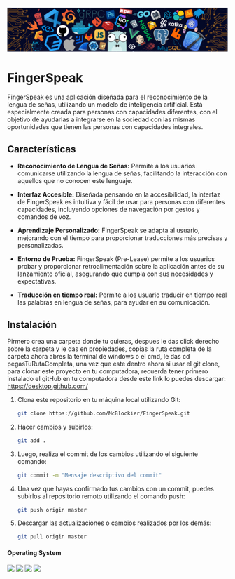 ![Github Banner](https://github.com/Jaydeep-Yadav/Jaydeep-Yadav/blob/main/banner.png)

# FingerSpeak

FingerSpeak es una aplicación diseñada para el reconocimiento de la lengua de señas, utilizando un modelo de inteligencia artificial. Está especialmente creada para personas con capacidades diferentes, con el objetivo de ayudarlas a integrarse en la sociedad con las mismas oportunidades que tienen las personas con capacidades integrales.

## Características

- **Reconocimiento de Lengua de Señas:** Permite a los usuarios comunicarse utilizando la lengua de señas, facilitando la interacción con aquellos que no conocen este lenguaje.

- **Interfaz Accesible:** Diseñada pensando en la accesibilidad, la interfaz de FingerSpeak es intuitiva y fácil de usar para personas con diferentes capacidades, incluyendo opciones de navegación por gestos y comandos de voz.

- **Aprendizaje Personalizado:** FingerSpeak se adapta al usuario, mejorando con el tiempo para proporcionar traducciones más precisas y personalizadas.

- **Entorno de Prueba:** FingerSpeak (Pre-Lease) permite a los usuarios probar y proporcionar retroalimentación sobre la aplicación antes de su lanzamiento oficial, asegurando que cumpla con sus necesidades y expectativas.
  
- **Traducción en tiempo real:** Permite a los usuario traducir en tiempo real las palabras en lengua de señas, para ayudar en su comunicación.

## Instalación

Pirmero crea una carpeta donde tu quieras, despues le das click derecho sobre la carpeta y le das en propiedades, copias la ruta completa de la carpeta
ahora abres la terminal de windows o el cmd, le das cd pegasTuRutaCompleta, una vez que este dentro ahora si usar el git clone, para clonar este proyecto
en tu computadora, recuerda tener primero instalado el gitHub en tu computadora desde este link lo puedes descargar: https://desktop.github.com/

1. Clona este repositorio en tu máquina local utilizando Git:
   ```bash
   git clone https://github.com/McBlockier/FingerSpeak.git

2. Hacer cambios y subirlos:
   ```bash
   git add .
   
3. Luego, realiza el commit de los cambios utilizando el siguiente comando:
   ```bash
   git commit -m "Mensaje descriptivo del commit"
   
4. Una vez que hayas confirmado tus cambios con un commit, puedes subirlos al repositorio remoto utilizando el comando push:
   ```bash
   git push origin master
   
5. Descargar las actualizaciones o cambios realizados por los demás:
   ```bash
   git pull origin master


<h4> Operating System </h4>
<span>
  <img src="https://img.shields.io/badge/Linux-FCC624?style=for-the-badge&logo=linux&logoColor=black">
  <img src="https://img.shields.io/badge/Ubuntu-E95420?style=for-the-badge&logo=ubuntu&logoColor=white">
  <img src="https://img.shields.io/badge/Windows-0078D6?style=for-the-badge&logo=windows&logoColor=white">
  <img src="https://img.shields.io/badge/Android-3DDC84?style=for-the-badge&logo=android&logoColor=white">
</span>
